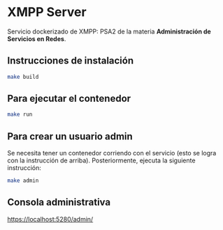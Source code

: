 # XMPP Server

Servicio dockerizado de XMPP: PSA2 de la materia **Administración de Servicios en Redes**.

## Instrucciones de instalación

```bash
make build
```

## Para ejecutar el contenedor

```bash
make run
```

## Para crear un usuario admin

Se necesita tener un contenedor corriendo con el servicio (esto se logra con la instrucción de
arriba). Posteriormente, ejecuta la siguiente instrucción:

```bash
make admin
```

## Consola administrativa
[https://localhost:5280/admin/](https://localhost:5280/admin/)